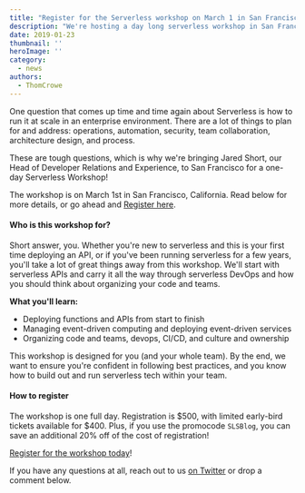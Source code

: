 ```yaml
---
title: "Register for the Serverless workshop on March 1 in San Francisco!"
description: "We're hosting a day long serverless workshop in San Francisco on March 1. Register today!"
date: 2019-01-23
thumbnail: ''
heroImage: ''
category:
  - news
authors: 
  - ThomCrowe
---
```


One question that comes up time and time again about Serverless is how to run it at scale in an enterprise environment. There are a lot of things to plan for and address: operations, automation, security, team collaboration, architecture design, and process. 

These are tough questions, which is why we're bringing Jared Short, our Head of Developer Relations and Experience, to San Francisco for a one-day Serverless Workshop!

The workshop is on March 1st in San Francisco, California. Read below for more details, or go ahead and [Register here](https://www.eventbrite.com/e/serverless-workshop-sf-tickets-54621470288).

#### Who is this workshop for?

Short answer, you. Whether you're new to serverless and this is your first time deploying an API, or if you've been running serverless for a few years, you'll take a lot of great things away from this workshop. We'll start with serverless APIs and carry it all the way through serverless DevOps and how you should think about organizing your code and teams.

**What you'll learn:**

- Deploying functions and APIs from start to finish
- Managing event-driven computing and deploying event-driven services 
- Organizing code and teams, devops, CI/CD, and culture and ownership

This workshop is designed for you (and your whole team). By the end, we want to ensure you're confident in following best practices, and you know how to build out and run serverless tech within your team.

#### How to register

The workshop is one full day. Registration is $500, with limited early-bird tickets available for $400. Plus, if you use the promocode `SLSBlog`, you can save an additional 20% off of the cost of registration!

[Register for the workshop today](https://www.eventbrite.com/e/serverless-workshop-sf-tickets-54621470288)!

If you have any questions at all, reach out to us [on Twitter](https://twitter.com/goserverless) or drop a comment below.
